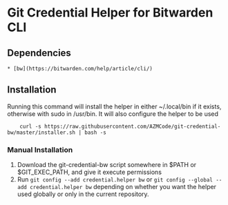 # Git Credential Helper for Bitwarden CLI

## Dependencies
	* [bw](https://bitwarden.com/help/article/cli/)
## Installation
Running this command will install the helper in either ~/.local/bin if it exists, otherwise with sudo in /usr/bin.
It will also configure the helper to be used
```
	curl -s https://raw.githubusercontent.com/AZMCode/git-credential-bw/master/installer.sh | bash -s
```
### Manual Installation
1. Download the git-credential-bw script somewhere in $PATH or $GIT_EXEC_PATH, and give it execute permissions
2. Run `git config --add credential.helper bw` or `git config --global --add credential.helper bw` depending on whether you want the helper used globally or only in the current repository.
